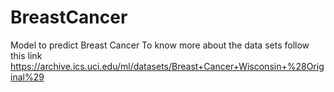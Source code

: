 # BreastCancer
Model to predict Breast Cancer
To know more about the data sets follow this link
https://archive.ics.uci.edu/ml/datasets/Breast+Cancer+Wisconsin+%28Original%29

